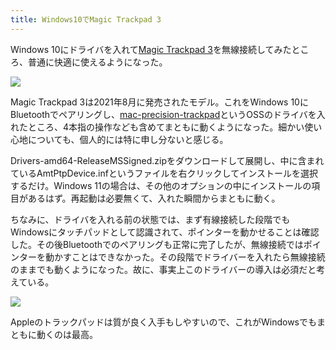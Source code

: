 ```yaml
---
title: Windows10でMagic Trackpad 3
---
```

Windows 10にドライバを入れて[Magic Trackpad 3](https://www.amazon.co.jp/dp/B09BTT6FJ9)を無線接続してみたところ、普通に快適に使えるようになった。

![](https://lh3.googleusercontent.com/UTyE7lmI9pvpFCdsy1qt53jqQFccg6u1XHdFkpTLO4MtP45ybFLJ_ERV3EuNSHhRIfc6GuQcxVL6CSAkvwwndjfAqb823bdGOtcKOu4c_Ri-RtIJu5MuwRvSW-6fb1K9KwawVEDj7e8R4CbBEAutJ7toHGhf5vC1IqRT_1yOWbLioXTyN_X6OTUlnCVO_w)

Magic Trackpad 3は2021年8月に発売されたモデル。これをWindows 10にBluetoothでペアリングし、[mac-precision-trackpad](https://github.com/imbushuo/mac-precision-touchpad)というOSSのドライバを入れたところ、4本指の操作なども含めてまともに動くようになった。細かい使い心地についても、個人的には特に申し分ないと感じる。

Drivers-amd64-ReleaseMSSigned.zipをダウンロードして展開し、中に含まれているAmtPtpDevice.infというファイルを右クリックしてインストールを選択するだけ。Windows 11の場合は、その他のオプションの中にインストールの項目があるはず。再起動は必要無くて、入れた瞬間からまともに動く。

ちなみに、ドライバを入れる前の状態では、まず有線接続した段階でもWindowsにタッチパッドとして認識されて、ポインターを動かせることは確認した。その後Bluetoothでのペアリングも正常に完了したが、無線接続ではポインターを動かすことはできなかった。その段階でドライバーを入れたら無線接続のままでも動くようになった。故に、事実上このドライバーの導入は必須だと考えている。

![](https://lh6.googleusercontent.com/eptKfy_OnOurQVFrsv9webgr__Ku1dM0c4djZGI3cIjt23QdLA-YRlYhUFLvvRRvI4xVh1-T6CMx8_aiN6GfY83X49_dFWqLUONN-tcMy6oniPMjcNVHGf-fDFIBZiRwpFYh68ugtVlsEfjCsk9dzAPNgDNt2f4oGkWtrUBcwFxx4V69v7OYfrHT6fh3HA)

Appleのトラックパッドは質が良く入手もしやすいので、これがWindowsでもまともに動くのは最高。
